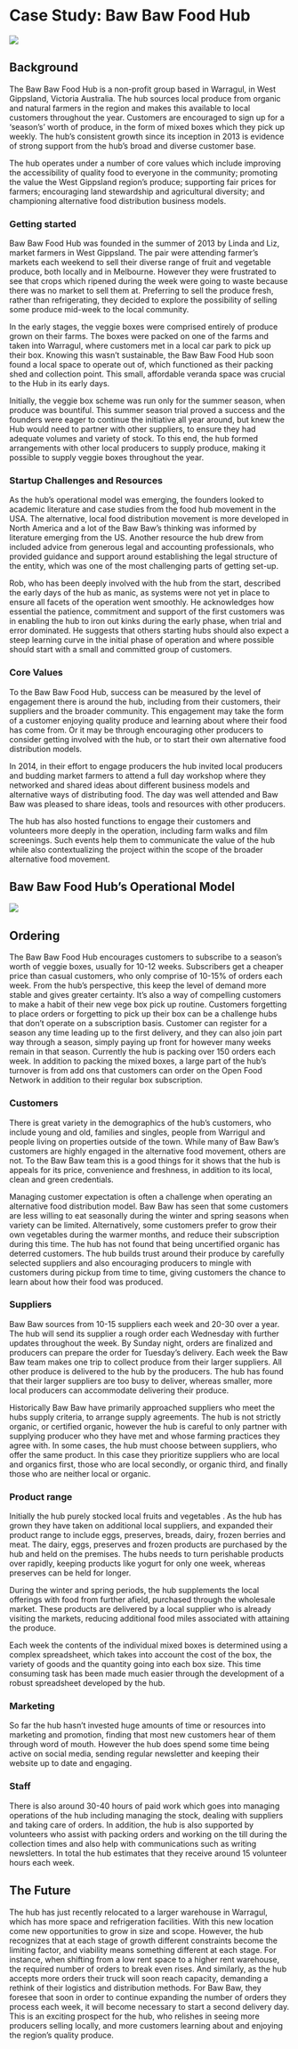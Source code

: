 # Case Study: Baw Baw Food Hub

![](/assets/29-BawBaw-1-Bawww_old.jpg)

## Background

The Baw Baw Food Hub is a non-profit group based in Warragul, in West Gippsland, Victoria Australia. The hub sources local produce from organic and natural farmers in the region and makes this available to local customers throughout the year. Customers are encouraged to sign up for a ‘season’s’ worth of produce, in the form of mixed boxes which they pick up weekly. The hub’s consistent growth since its inception in 2013 is evidence of strong support from the hub’s broad and diverse customer base.

The hub operates under a number of core values which include improving the accessibility of quality food to everyone in the community; promoting the value the West Gippsland region’s produce;  supporting fair prices for farmers; encouraging land stewardship and agricultural diversity; and championing alternative food distribution business models.

### Getting started

Baw Baw Food Hub was founded in the summer of 2013 by Linda and Liz, market farmers in West Gippsland. The pair were attending farmer’s markets each weekend to sell their diverse range of fruit and vegetable produce, both locally and in Melbourne. However they were frustrated to see that crops which ripened during the week were going to waste because there was no market to sell them at. Preferring to sell the produce fresh,  rather than refrigerating, they decided to explore the possibility of selling some produce mid-week to the local community.

In the early stages, the veggie boxes were comprised entirely of produce grown on their farms. The boxes were packed on one of the farms and taken into Warragul, where customers met in a local car park to pick up their box. Knowing this wasn’t sustainable, the Baw Baw Food Hub soon found a local space to operate out of, which functioned as their packing shed and collection point. This small, affordable veranda space was crucial to the Hub in its early days.

Initially, the veggie box scheme was run only for the summer season, when produce was bountiful. This summer season trial proved a success and the founders were eager to continue the initiative all year around, but knew the Hub would need to partner with other suppliers, to ensure they had adequate volumes and variety of stock. To this end, the hub formed arrangements with other local producers to supply produce, making it possible to supply veggie boxes throughout the year.

### Startup Challenges and Resources

As the hub’s operational model was emerging, the founders looked to academic literature and case studies from the food hub movement in the USA. The alternative, local food distribution movement is more developed in North America and a lot of the Baw Baw’s thinking was informed by literature emerging from the US. Another resource the hub drew from included advice from generous legal and accounting professionals, who provided guidance and support around establishing the legal structure of the entity, which was one of the most challenging parts of getting set-up.

Rob, who has been deeply involved with the hub from the start, described the early days of the hub as manic, as systems were not yet in place to ensure all facets of the operation went smoothly. He acknowledges how essential the patience, commitment and support of the first customers was in enabling the hub to iron out kinks during the early phase, when trial and error dominated. He suggests that others starting hubs should also expect a steep learning curve in the initial phase of operation and where possible should start with a small and committed group of customers.

### Core Values

To the Baw Baw Food Hub, success can be measured by the level of engagement there is around the hub, including from their customers, their suppliers and the broader community. This engagement may take the form of a customer enjoying quality produce and learning about where their food has come from. Or it may be through encouraging other producers to consider getting involved with the hub, or to start their own alternative food distribution models.

In 2014, in their effort to engage producers  the hub invited local producers and budding market farmers to attend a full day workshop where they networked and shared ideas about different business models and alternative ways of distributing food.  The day was well attended and Baw Baw was pleased to share ideas, tools and resources with other producers.

The hub has also hosted functions to engage their customers and volunteers more deeply in the operation, including farm walks and film screenings. Such events help them to communicate the value of the hub while also contextualizing the project within the scope of the broader alternative food movement.

## Baw Baw Food Hub’s Operational Model

![](/assets/29-BawBaw-2-Baw-Baw-33_old.png)

## Ordering

The Baw Baw Food Hub encourages customers to subscribe to a season’s worth of veggie boxes, usually for 10-12 weeks. Subscribers get a cheaper price than casual customers, who only comprise of 10-15% of orders each week. From the hub’s perspective, this keep the level of demand more stable and gives greater certainty. It’s also a way of compelling customers to make a habit of their new vege box pick up routine. Customers forgetting to place orders or forgetting to pick up their box can be a challenge hubs that don’t operate on a subscription basis. Customer can register for a season any time leading up to the first delivery, and they can also join part way through a season, simply paying up front for however many weeks remain in that season. Currently the hub is packing over 150 orders each week. In addition to packing the mixed boxes, a large part of the hub’s turnover is from add ons that customers can order on the Open Food Network in addition to their regular box subscription.

### Customers

There is great variety in the demographics of the hub’s customers, who include young and old, families and singles, people from Warrigul and people living on properties outside of the town. While many of Baw Baw’s customers are highly engaged in the alternative food movement, others are not. To the Baw Baw team this is a good things for it shows that the hub is appeals for its price, convenience and  freshness, in addition to its local, clean and green credentials.

Managing customer expectation is often a challenge when operating an alternative food distribution model. Baw Baw has seen that some customers are less willing to eat seasonally during the winter and spring seasons when variety can be limited. Alternatively, some customers prefer to grow their own vegetables during the warmer months, and reduce their subscription during this time. The hub has not found that being uncertified organic has deterred customers. The hub builds trust around their produce by carefully selected suppliers and also encouraging producers to mingle with customers during pickup from time to time, giving customers the chance to learn about how their food was produced.

### Suppliers

Baw Baw sources from 10-15 suppliers each week and 20-30 over a year.  The hub will send its supplier a rough order each Wednesday with further updates throughout the week. By Sunday night, orders are finalized and producers can prepare the order for Tuesday’s delivery. Each week the Baw Baw team makes one trip to collect produce from their larger suppliers. All other produce is delivered to the hub by the producers. The hub has found that their larger suppliers are too busy to deliver, whereas smaller, more local producers can accommodate delivering their produce.

Historically Baw Baw have primarily approached suppliers who meet the hubs supply criteria, to arrange supply agreements. The hub is not strictly organic, or certified organic, however the hub is careful to only partner with supplying producer who they have met and whose farming practices they agree with. In some cases, the hub must choose between suppliers, who offer the same product. In this case they prioritize suppliers who are local and organics first, those who are local secondly, or organic third, and finally those who are neither local or organic.

### Product range

Initially the hub purely stocked local fruits and vegetables . As the hub has grown they have taken on additional local suppliers, and expanded their product range to include eggs, preserves, breads, dairy, frozen berries and meat. The dairy, eggs, preserves and frozen products are purchased by the hub and held on the premises. The hubs needs to turn perishable products over rapidly, keeping products like yogurt for only one week, whereas preserves can be held for longer.

During the winter and spring periods, the hub supplements the local offerings with food from further afield, purchased through the wholesale market. These products are delivered by a local supplier who is already visiting the markets, reducing additional food miles associated with attaining the produce.

Each week the contents of the individual mixed boxes is determined using a complex spreadsheet, which takes into account the cost of the box, the variety of goods and the quantity going into each box size. This time consuming task has been made much easier through the development of a robust spreadsheet developed by the hub.

### Marketing

So far the hub hasn’t invested huge amounts of time or resources into marketing and promotion, finding that most new customers hear of them through word of mouth. However the hub does spend some time being active on social media, sending regular newsletter and keeping their website up to date and engaging.

### Staff

There is also around 30-40 hours of paid work which goes into managing operations of the hub including managing the stock, dealing with suppliers and taking care of orders. In addition, the hub is also supported by volunteers who assist with packing orders and working on the till during the collection times and also help with communications such as writing newsletters. In total the hub estimates that they receive around 15 volunteer hours each week.

## The Future

The hub has just recently relocated to a larger warehouse in Warragul, which has more space and refrigeration facilities. With this new location come new opportunities to grow in size and scope. However, the hub recognizes that at each stage of growth different constraints become the limiting factor, and viability means something different at each stage. For instance, when shifting from a low rent space to a higher rent warehouse, the required number of orders to break even rises. And similarly, as the hub accepts more orders their truck will soon reach capacity, demanding a rethink of their logistics and distribution methods. For Baw Baw, they foresee that soon in order to continue expanding the number of orders they process each week, it will become necessary to start a second delivery day. This is an exciting prospect for the hub, who relishes in seeing more producers selling locally, and more customers learning about and enjoying the region’s quality produce.

